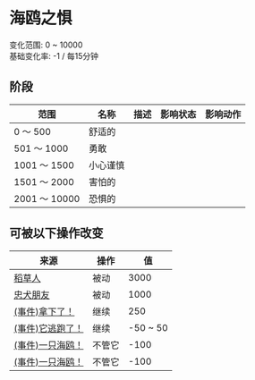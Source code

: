 # 海鸥之惧  
变化范围: 0 ~ 10000  
基础变化率: -1 / 每15分钟  
## 阶段  
范围  |  名称  |  描述  |  影响状态  |  影响动作  
----  |  ----  |  ----  |  ----  |  ----  
0 ～ 500  |  舒适的  |    |    |    
501 ～ 1000  |  勇敢  |    |    |    
1001 ～ 1500  |  小心谨慎  |    |    |    
1501 ～ 2000  |  害怕的  |    |    |    
2001 ～ 10000  |  恐惧的  |    |    |    
## 可被以下操作改变  
来源  |  操作  |  值  
----  |  ----  |  ----  
[稻草人](Scarecrow.md)  |  被动  |  3000  
[忠犬朋友](DogFriend.md)  |  被动  |  1000  
[(事件)拿下了！](Event_SeagullFightSuccess.md)  |  继续  |  250  
[(事件)它逃跑了！](Event_SeagullFightFailure.md)  |  继续  |  -50 ~ 50  
[(事件)一只海鸥！](Event_SeagullRaid.md)  |  不管它  |  -100  
[(事件)一只海鸥！](Event_SeagullRaidCrop.md)  |  不管它  |  -100  
